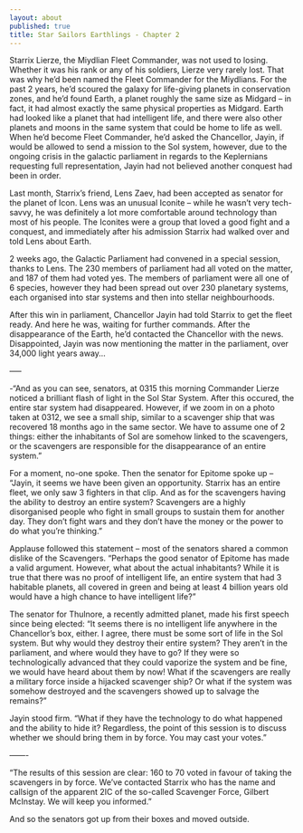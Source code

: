 ```yaml
---
layout: about
published: true
title: Star Sailors Earthlings - Chapter 2
---
```


Starrix Lierze, the Miydlian Fleet Commander, was not used  to losing. Whether it was his rank or any of his soldiers, Lierze very rarely lost. That was why he’d been named the Fleet Commander for the Miydlians. For the past 2 years, he’d scoured the galaxy for life-giving planets in conservation zones, and he’d found Earth, a planet roughly the same size as Midgard – in fact, it had almost exactly the same physical properties as Midgard. Earth had looked like a planet that had intelligent life, and there were also other planets and moons in the same system that could be home to life as well. When he’d become Fleet Commander, he’d asked the Chancellor, Jayin, if would be allowed to send a mission to the Sol system, however, due to the ongoing crisis in the galactic parliament in regards to the Keplernians requesting full representation, Jayin had not believed another conquest had been in order.



Last month, Starrix’s friend, Lens Zaev, had been accepted as senator for the planet of Icon. Lens was an unusual Iconite – while he wasn’t very tech-savvy, he was definitely a lot more comfortable around technology than most of his people. The Iconites were a group that loved a good fight and a conquest, and immediately after his admission Starrix had walked over and told Lens about Earth.



2 weeks ago, the Galactic Parliament had convened in a special session, thanks to Lens. The 230 members of parliament had all voted on the matter, and 187 of them had voted yes. The members of parliament were all one of 6 species, however they had been spread out over 230 planetary systems, each organised into star systems and then into stellar neighbourhoods.



After this win in parliament, Chancellor Jayin had told Starrix to get the fleet ready. And here he was, waiting for further commands. After the disappearance of the Earth, he’d contacted the Chancellor with the news. Disappointed, Jayin was now mentioning the matter in the parliament, over 34,000 light years away…



—–



-“And as you can see, senators, at 0315 this morning Commander Lierze noticed a brilliant flash of light in the Sol Star System. After this occured, the entire star system had disappeared. However, if we zoom in on a photo taken at 0312, we see a small ship, similar to a scavenger ship that was recovered 18 months ago in the same sector. We have to assume one of 2 things: either the inhabitants of Sol are somehow linked to the scavengers, or the scavengers are responsible for the disappearance of an entire system.”



For a moment, no-one spoke. Then the senator for Epitome spoke up – “Jayin, it seems we have been given an opportunity. Starrix has an entire fleet, we only saw 3 fighters in that clip. And as for the scavengers having the ability to destroy an entire system? Scavengers are a highly disorganised people who fight in small groups to sustain them for another day. They don’t fight wars and they don’t have the money or the power to do what you’re thinking.”



Applause followed this statement – most of the senators shared a common dislike of the Scavengers. “Perhaps the good senator of Epitome has made a valid argument. However, what about the actual inhabitants? While it is true that there was no proof of intelligent life, an entire system that had 3 habitable planets, all covered in green and being at least 4 billion years old would have a high chance to have intelligent life?”



The senator for Thulnore, a recently admitted planet, made his first speech since being elected: “It seems there is no intelligent life anywhere in the Chancellor’s box, either. I agree, there must be some sort of life in the Sol system. But why would they destroy their entire system? They aren’t in the parliament, and where would they have to go? If they were so technologically advanced that they could vaporize the system and be fine, we would have heard about them by now! What if the scavengers are really a military force inside a hijacked scavenger ship? Or what if the system was somehow destroyed and the scavengers showed up to salvage the remains?”



Jayin stood firm. “What if they have the technology to do what happened and the ability to hide it? Regardless, the point of this session is to discuss whether we should bring them in by force. You may cast your votes.”



——-



“The results of this session are clear: 160 to 70 voted in favour of taking the scavengers in by force. We’ve contacted Starrix who has the name and callsign of the apparent 2IC of the so-called Scavenger Force, Gilbert McInstay. We will keep you informed.”



And so the senators got up from their boxes and moved outside.